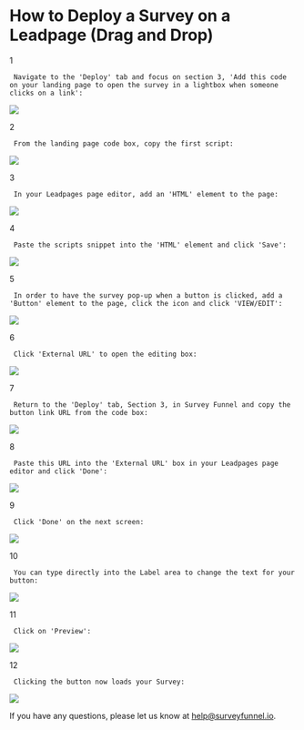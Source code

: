 # How to Deploy a Survey on a Leadpage \(Drag and Drop\)

1

```text
 Navigate to the 'Deploy' tab and focus on section 3, 'Add this code on your landing page to open the survey in a lightbox when someone clicks on a link': 
```

![](https://d33v4339jhl8k0.cloudfront.net/docs/assets/53974d6ce4b0c76107b109d1/images/59cd195a2c7d3a73488d3cc2/file-MzdR4yMe4F.png)

2

```text
 From the landing page code box, copy the first script: 
```

![](https://d33v4339jhl8k0.cloudfront.net/docs/assets/53974d6ce4b0c76107b109d1/images/59cd197e042863033a1d356d/file-KBNOMH1b3q.png)

3

```text
 In your Leadpages page editor, add an 'HTML' element to the page: 
```

![](https://d33v4339jhl8k0.cloudfront.net/docs/assets/53974d6ce4b0c76107b109d1/images/5878f687c697915403a0e060/file-33eLSD44sO.png)

4

```text
 Paste the scripts snippet into the 'HTML' element and click 'Save': 
```

![](https://d33v4339jhl8k0.cloudfront.net/docs/assets/53974d6ce4b0c76107b109d1/images/59cd1c622c7d3a73488d3d04/file-FgLlbPVO6x.png)

5

```text
 In order to have the survey pop-up when a button is clicked, add a 'Button' element to the page, click the icon and click 'VIEW/EDIT': 
```

![](https://d33v4339jhl8k0.cloudfront.net/docs/assets/53974d6ce4b0c76107b109d1/images/5878f7c390336009736c66f8/file-WOV8H28ukv.png)

6

```text
 Click 'External URL' to open the editing box: 
```

![](https://d33v4339jhl8k0.cloudfront.net/docs/assets/53974d6ce4b0c76107b109d1/images/5878f7ea90336009736c66fb/file-Waepw7xtQ2.png)

7

```text
 Return to the 'Deploy' tab, Section 3, in Survey Funnel and copy the button link URL from the code box: 
```

![](https://d33v4339jhl8k0.cloudfront.net/docs/assets/53974d6ce4b0c76107b109d1/images/59cd1a95042863033a1d357a/file-pu0Lm5hnlf.png)

8

```text
 Paste this URL into the 'External URL' box in your Leadpages page editor and click 'Done': 
```

![](https://d33v4339jhl8k0.cloudfront.net/docs/assets/53974d6ce4b0c76107b109d1/images/5878f82ac697915403a0e074/file-P15kTKwMym.png)

9

```text
 Click 'Done' on the next screen: 
```

![](https://d33v4339jhl8k0.cloudfront.net/docs/assets/53974d6ce4b0c76107b109d1/images/5878f87390336009736c6703/file-4TT2fPUkCL.png)

10

```text
 You can type directly into the Label area to change the text for your button: 
```

![](https://d33v4339jhl8k0.cloudfront.net/docs/assets/53974d6ce4b0c76107b109d1/images/5878f8acc697915403a0e07d/file-vS1yiqJxE7.png)

11

```text
 Click on 'Preview': 
```

![](https://d33v4339jhl8k0.cloudfront.net/docs/assets/53974d6ce4b0c76107b109d1/images/5878f94290336009736c670d/file-fgj1gsMqls.png)

12

```text
 Clicking the button now loads your Survey: 
```

![](https://d33v4339jhl8k0.cloudfront.net/docs/assets/53974d6ce4b0c76107b109d1/images/59a988e8042863033a1c86fd/file-pI5PeiLan3.png)

If you have any questions, please let us know at [help@surveyfunnel.io](mailto:mailto:help@surveyfunnel.io).

